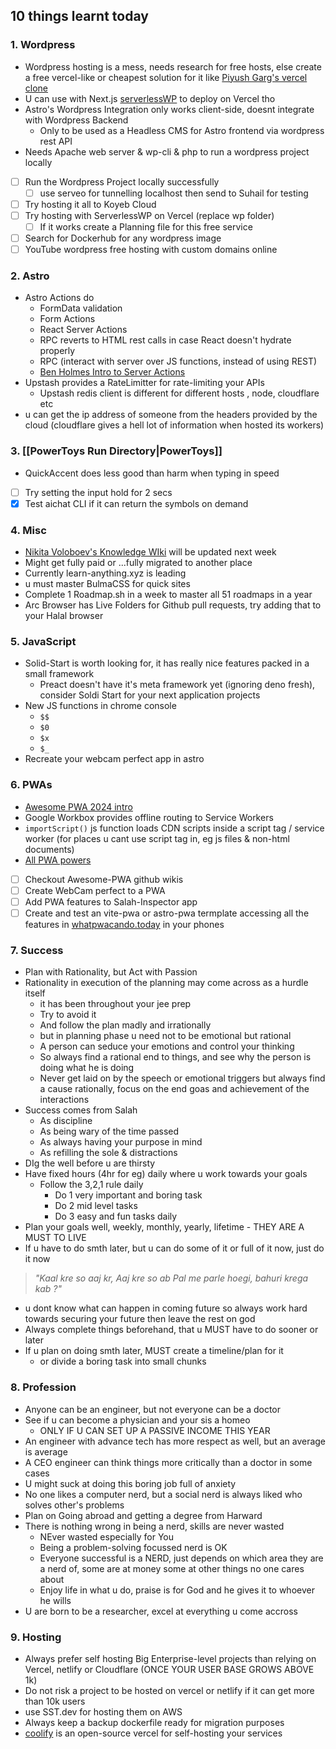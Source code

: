 ## 10 things learnt  today

### 1. Wordpress
- Wordpress hosting is a mess, needs research for free hosts, else create a free vercel-like or cheapest solution for it like [Piyush Garg's vercel clone](https://youtu.be/0A_JpLYG7hM?si=ckgS-AwsPEEtGhFe)
- U can use with Next.js [serverlessWP](https://github.com/mitchmac/ServerlessWP) to deploy on Vercel tho
- Astro's Wordpress Integration only works client-side, doesnt integrate with Wordpress Backend
	- Only to be used as a Headless CMS for Astro frontend via wordpress rest API
- Needs Apache web server & wp-cli & php to run a wordpress project locally
- [ ] Run the Wordpress Project locally successfully
	- [ ] use serveo for tunnelling localhost then send to Suhail for testing
- [ ] Try hosting it all to Koyeb Cloud
- [ ] Try hosting with ServerlessWP on Vercel (replace wp folder)
	- [ ] If it works create a Planning file for this free service
- [ ] Search for Dockerhub for any wordpress image
- [ ] YouTube wordpress free hosting with custom domains online

### 2. Astro
- Astro Actions do
	- FormData validation
	- Form Actions
	- React Server Actions
	- RPC reverts to HTML rest calls in case React doesn't hydrate properly
	- RPC (interact with server over JS functions, instead of using REST)
	- [Ben Holmes Intro to Server Actions](https://youtu.be/GPYAC1qGD44?si=zYOMTUuf1GTQdDRq)
- Upstash provides a RateLimitter for rate-limiting your APIs
	- Upstash redis client is different for different hosts , node, cloudflare etc
- u can get the ip address of someone from the headers provided by the cloud (cloudflare gives a hell lot of information when hosted its workers)

### 3. [[PowerToys Run Directory|PowerToys]]
- QuickAccent does less good than harm when typing in speed
- [ ] Try setting the input hold for 2 secs
- [x] Test aichat CLI if it can return the symbols on demand

### 4. Misc
- [Nikita Voloboev's Knowledge  WIki](https://wiki.nikiv.dev) will be updated next week
- Might get fully paid or ...fully migrated to another place
- Currently learn-anything.xyz is leading
- u must master BulmaCSS for quick sites
- Complete 1 Roadmap.sh in a week to master all 51 roadmaps in a year
- Arc Browser has Live Folders for Github pull requests, try adding that to your Halal browser

### 5. JavaScript

- Solid-Start is worth looking for, it has really nice features packed in a small framework
	- Preact doesn't have it's meta framework yet (ignoring deno fresh), consider Soldi Start for your next application projects
- New JS functions in chrome console
	- `$$`
	- `$0`
	- `$x`
	- `$_`
- Recreate your webcam perfect app in astro
### 6. PWAs
- [Awesome PWA 2024 intro](https://youtu.be/3ODP6tTpjqA?si=pNCkRry8Ov7d-8W7)
- Google Workbox provides offline routing to Service Workers
- `importScript()` js function loads CDN scripts inside a script tag / service worker (for places u cant use script tag in, eg js files & non-html documents)
- [All PWA powers](https://whatpwacando.today/)
- [ ] Checkout Awesome-PWA github wikis
- [ ] Create WebCam perfect to a PWA
- [ ] Add PWA features to Salah-Inspector app
- [ ] Create and test an vite-pwa or astro-pwa termplate accessing all the features in [whatpwacando.today](https://whatpwacando.today/) in your phones

### 7. Success
- Plan with Rationality, but Act with Passion
- Rationality in execution of the planning may come across as a hurdle itself
	- it has been throughout your jee prep
	- Try to avoid it
	- And follow the plan madly and irrationally
	- but in planning phase u need not to be emotional but rational
	- A person can seduce your emotions and control your thinking
	- So always find a rational end to things, and see why the person is doing what he is doing
	- Never get laid on by the speech or emotional triggers but always find a cause rationally, focus on the end goas and achievement of the interactions
- Success comes from Salah
	- As discipline
	- As being wary of the time passed
	- As always having your purpose in mind
	- As refilling the sole & distractions
- DIg the well before u are thirsty
- Have fixed hours (4hr for eg) daily where u work towards your goals
	- Follow the 3,2,1 rule daily
		- Do 1 very important and boring task
		- Do 2 mid level tasks
		- Do 3 easy and fun tasks daily
- Plan your goals well, weekly, monthly, yearly, lifetime - THEY ARE A MUST TO LIVE
- If u have to do smth later, but u can do some of it or full of it now, just do it now
> _"Kaal kre so aaj kr, Aaj kre so ab
> Pal me parle hoegi, bahuri krega kab ?"_
- u dont know what can happen in coming future so always work hard towards securing your future then leave the rest on god
- Always complete things beforehand, that u MUST have to do sooner or later
- If u plan on doing smth later, MUST create a timeline/plan for it
	- or divide a boring task into small chunks

### 8. Profession
- Anyone can be an engineer, but not everyone can be a doctor
- See if u can become a physician and your sis a homeo
	- ONLY IF U CAN SET UP A PASSIVE INCOME THIS YEAR
- An engineer with advance tech has more respect as well, but an average is average
- A CEO engineer can think things more critically than a doctor in some cases
- U might suck at doing this boring job full of anxiety
- No one likes a computer nerd, but a social nerd is always liked who solves other's problems
- Plan on Going abroad and getting a degree from Harward
- There is nothing wrong in being a nerd, skills are never wasted
	- NEver wasted especially for You
	- Being a problem-solving focussed nerd is OK
	- Everyone successful is a NERD, just depends on which area they are a nerd of, some are at money some at other things no one cares about
	- Enjoy life in what u do, praise is for God and he gives it to whoever he wills
- U are born to be a researcher, excel at everything u come accross

### 9. Hosting
- Always prefer self hosting Big Enterprise-level projects than relying on Vercel, netlify or Cloudflare (ONCE YOUR USER BASE GROWS ABOVE 1k)
- Do not risk a project to be hosted on vercel or netlify if it can get more than 10k users
- use SST.dev for hosting them on AWS
- Always keep a backup dockerfile ready for migration purposes
- [coolify](https://coolify.io) is an open-source vercel for self-hosting your services